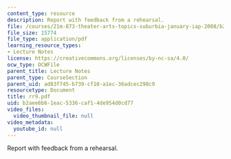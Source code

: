 ```yaml
---
content_type: resource
description: Report with feedback from a rehearsal.
file: /courses/21m-873-theater-arts-topics-suburbia-january-iap-2008/b2aee6b61eac5336caf14de954d0cd77_rr9.pdf
file_size: 15774
file_type: application/pdf
learning_resource_types:
- Lecture Notes
license: https://creativecommons.org/licenses/by-nc-sa/4.0/
ocw_type: OCWFile
parent_title: Lecture Notes
parent_type: CourseSection
parent_uid: ad83f745-b739-cf10-a1ec-36adcec298c9
resourcetype: Document
title: rr9.pdf
uid: b2aee6b6-1eac-5336-caf1-4de954d0cd77
video_files:
  video_thumbnail_file: null
video_metadata:
  youtube_id: null
---
```

Report with feedback from a rehearsal.